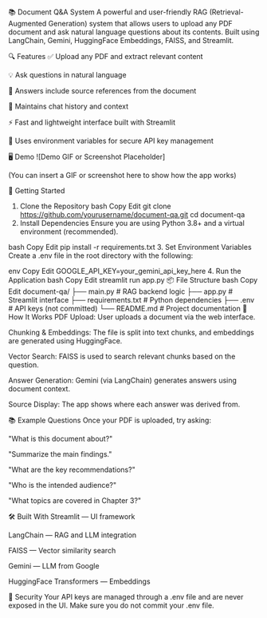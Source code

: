 📚 Document Q&A System
A powerful and user-friendly RAG (Retrieval-Augmented Generation) system that allows users to upload any PDF document and ask natural language questions about its contents. Built using LangChain, Gemini, HuggingFace Embeddings, FAISS, and Streamlit.

🔍 Features
✅ Upload any PDF and extract relevant content

💡 Ask questions in natural language

📄 Answers include source references from the document

🧠 Maintains chat history and context

⚡ Fast and lightweight interface built with Streamlit

🔐 Uses environment variables for secure API key management

🖥️ Demo
![Demo GIF or Screenshot Placeholder]

(You can insert a GIF or screenshot here to show how the app works)

🚀 Getting Started
1. Clone the Repository
bash
Copy
Edit
git clone https://github.com/yourusername/document-qa.git
cd document-qa
2. Install Dependencies
Ensure you are using Python 3.8+ and a virtual environment (recommended).

bash
Copy
Edit
pip install -r requirements.txt
3. Set Environment Variables
Create a .env file in the root directory with the following:

env
Copy
Edit
GOOGLE_API_KEY=your_gemini_api_key_here
4. Run the Application
bash
Copy
Edit
streamlit run app.py
📦 File Structure
bash
Copy
Edit
document-qa/
├── main.py                # RAG backend logic
├── app.py                 # Streamlit interface
├── requirements.txt       # Python dependencies
├── .env                   # API keys (not committed)
└── README.md              # Project documentation
🧠 How It Works
PDF Upload: User uploads a document via the web interface.

Chunking & Embeddings: The file is split into text chunks, and embeddings are generated using HuggingFace.

Vector Search: FAISS is used to search relevant chunks based on the question.

Answer Generation: Gemini (via LangChain) generates answers using document context.

Source Display: The app shows where each answer was derived from.

📚 Example Questions
Once your PDF is uploaded, try asking:

"What is this document about?"

"Summarize the main findings."

"What are the key recommendations?"

"Who is the intended audience?"

"What topics are covered in Chapter 3?"

🛠️ Built With
Streamlit — UI framework

LangChain — RAG and LLM integration

FAISS — Vector similarity search

Gemini — LLM from Google

HuggingFace Transformers — Embeddings

🔐 Security
Your API keys are managed through a .env file and are never exposed in the UI. Make sure you do not commit your .env file.

